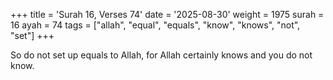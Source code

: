 +++
title = 'Surah 16, Verses 74'
date = '2025-08-30'
weight = 1975
surah = 16
ayah = 74
tags = ["allah", "equal", "equals", "know", "knows", "not", "set"]
+++

So do not set up equals to Allah, for Allah certainly knows and you do not know.